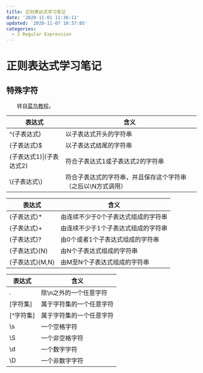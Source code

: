 ```yaml
---
title: 正则表达式学习笔记
date: '2020-11-01 11:36:11'
updated: '2020-11-07 10:37:05'
categories:
  - 2 Regular Expression
---
```

# 正则表达式学习笔记

## 特殊字符

　　转自[菜鸟教程](http://www.runoob.com/regexp/regexp-syntax.html)。

表达式|含义
-|-
^(子表达式)|以子表达式开头的字符串
(子表达式)$|以子表达式结尾的字符串
(子表达式1)\|(子表达式2)|符合子表达式1或子表达式2的字符串
\\(子表达式\\)|符合子表达式的字符串，并且保存这个字符串（之后以\N方式调用）

表达式|含义
-|-
(子表达式)*|由连续不少于0个子表达式组成的字符串
(子表达式)+|由连续不少于1个子表达式组成的字符串
(子表达式)?|由0个或者1个子表达式组成的字符串
(子表达式){N}|由N个子表达式组成的字符串
(子表达式){M,N}|由M至N个子表达式组成的字符串

表达式|含义
-|-
.|除\n之外的一个任意字符
[字符集]|属于字符集的一个任意字符
[^字符集]|属于字符集的一个任意字符
\s|一个空格字符
\S|一个非空格字符
\d|一个数字字符
\D|一个非数字字符
